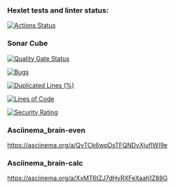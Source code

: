 ### Hexlet tests and linter status:
[![Actions Status](https://github.com/CheshireMug/python-project-49/actions/workflows/hexlet-check.yml/badge.svg)](https://github.com/CheshireMug/python-project-49/actions)

### Sonar Cube
[![Quality Gate Status](https://sonarcloud.io/api/project_badges/measure?project=CheshireMug_python-project-49&metric=alert_status)](https://sonarcloud.io/summary/new_code?id=CheshireMug_python-project-49)

[![Bugs](https://sonarcloud.io/api/project_badges/measure?project=CheshireMug_python-project-49&metric=bugs)](https://sonarcloud.io/summary/new_code?id=CheshireMug_python-project-49)

[![Duplicated Lines (%)](https://sonarcloud.io/api/project_badges/measure?project=CheshireMug_python-project-49&metric=duplicated_lines_density)](https://sonarcloud.io/summary/new_code?id=CheshireMug_python-project-49)

[![Lines of Code](https://sonarcloud.io/api/project_badges/measure?project=CheshireMug_python-project-49&metric=ncloc)](https://sonarcloud.io/summary/new_code?id=CheshireMug_python-project-49)

[![Security Rating](https://sonarcloud.io/api/project_badges/measure?project=CheshireMug_python-project-49&metric=security_rating)](https://sonarcloud.io/summary/new_code?id=CheshireMug_python-project-49)

### Asciinema_brain-even
https://asciinema.org/a/QyTCk6wpDsTFQNDvXjufIWI9e

### Asciinema_brain-calc
https://asciinema.org/a/XxMT6tZJ7dHyRXFeXaah1Z88G
